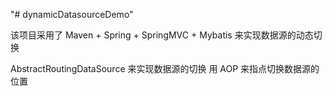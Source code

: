 "# dynamicDatasourceDemo" 

该项目采用了 Maven + Spring + SpringMVC + Mybatis 来实现数据源的动态切换

AbstractRoutingDataSource 来实现数据源的切换
用 AOP 来指点切换数据源的位置
